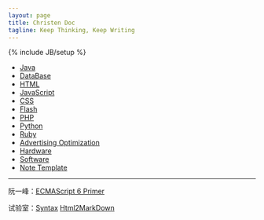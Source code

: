 ```yaml
---
layout: page
title: Christen Doc
tagline: Keep Thinking, Keep Writing
---
```

{% include JB/setup %}

* [Java](java/)
* [DataBase](db/)
* [HTML](html/)
* [JavaScript](js/)
* [CSS](css/)
* [Flash](flash/)
* [PHP](php/)
* [Python](python/)
* [Ruby](ruby/)
* [Advertising Optimization](ado/)
* [Hardware](hard/)
* [Software](soft/)
* [Note Template](note/)

***

阮一峰：[ECMAScript 6 Primer](ecma/)

试验室：[Syntax](ecma/syntax.html) [Html2MarkDown](h2d.html)

